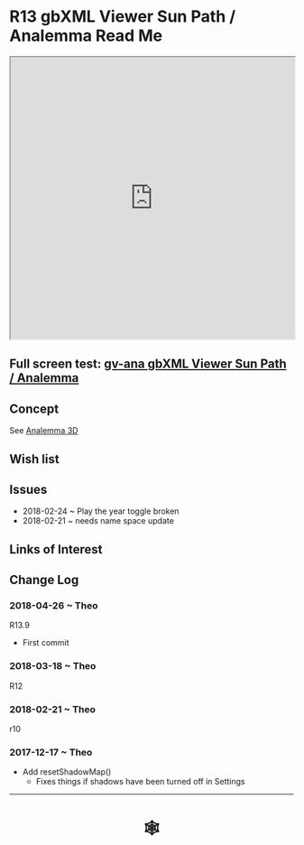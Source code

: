 <span style=display:none; >[You are now in a GitHub source code view - click this link to view Read Me file as a web page]( http://www.ladybug.tools/spider/index.html#gbxml-viewer/r13/gv-ana-sun-path-analemma/README.md "View file as a web page." ) </span>

# R13 gbXML Viewer Sun Path / Analemma Read Me


<iframe class=iframeReadMe src=http://www.ladybug.tools/spider/gbxml-viewer/r13/gv-ana-sun-path-analemma/gv-ana.html width=100% height=500px >Iframes are not displayed on github.com</iframe>


## Full screen test: [gv-ana gbXML Viewer Sun Path / Analemma]( http://www.ladybug.tools/spider/gbxml-viewer/r13/gv-ana-sun-path-analemma/gv-ana.html )




## Concept

See [Analemma 3D]( http://www.ladybug.tools/spider/index.html#analemma3d/README.md )


## Wish list



## Issues

* 2018-02-24 ~ Play the year toggle broken
* 2018-02-21 ~ needs name space update


## Links of Interest



## Change Log

### 2018-04-26 ~ Theo

R13.9
* First commit

### 2018-03-18 ~ Theo

R12

### 2018-02-21 ~ Theo

r10

### 2017-12-17 ~ Theo

* Add resetShadowMap()
	* Fixes things if shadows have been turned off in Settings


***


# <center title="hello!" ><a href=javascript:window.scrollTo(0,0); style=text-decoration:none; > &#x1f578; </a></center>



